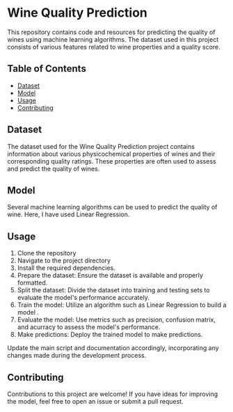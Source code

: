 
# Wine Quality Prediction

This repository contains code and resources for predicting the quality of wines using machine learning algorithms. The dataset used in this project consists of various features related to wine properties and a quality score.

## Table of Contents

- [Dataset](#dataset)
- [Model](#model)
- [Usage](#usage)
- [Contributing](#contributing)


## Dataset

The dataset used for the Wine Quality Prediction project contains information about various physicochemical properties of wines and their corresponding quality ratings. These properties are often used to assess and predict the quality of wines.



## Model

Several machine learning algorithms can be used to predict the quality of wine. Here, I have used Linear Regression.


## Usage

1. Clone the repository
2. Navigate to the project directory
3. Install the required dependencies.
4. Prepare the dataset: Ensure the dataset is available and properly formatted. 
5. Split the dataset: Divide the dataset into training and testing sets to evaluate the model's performance accurately.
6. Train the model: Utilize an algorithm such as Linear Regression to build a model .
7. Evaluate the model: Use metrics such as precision, confusion matrix, and acurracy to assess the model's performance.
8. Make predictions: Deploy the trained model to make predictions.

Update the main script and documentation accordingly, incorporating any changes made during the development process.


## Contributing

Contributions to this project are welcome! If you have ideas for improving the model, feel free to open an issue or submit a pull request.




